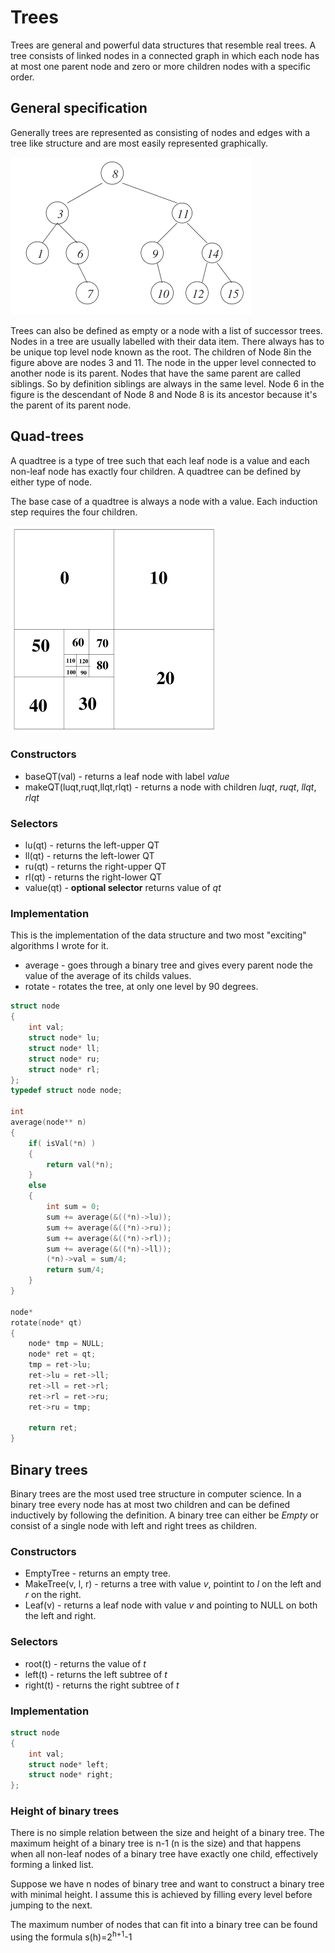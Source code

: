 # Trees
Trees are general and powerful data
structures that resemble real trees.
A tree consists of linked nodes in a
connected graph in which each node
has at most one parent node and zero
or more children nodes with a specific
order.

## General specification
Generally trees are represented as
consisting of nodes and edges with a
tree like structure and are most
easily represented graphically.

![Tree](./Images/tree.png)

Trees can also be defined as empty or
a node with a list of successor trees.
Nodes in a tree are usually labelled
with their data item. There always has
to be unique top level node known as
the root. The children of Node 8in the
figure above are nodes 3 and 11.
The node in the upper level connected
to another node is its parent. Nodes
that have the same parent are called
siblings. So by definition siblings
are always in the same level.
Node 6 in the figure is the descendant
of Node 8 and Node 8 is its ancestor
because it's the parent of
its parent node.

## Quad-trees
A quadtree is a type of tree such that
each leaf node is a value and each non-leaf
node has exactly four children. A quadtree
can be defined by either type of node.

The base case of a quadtree is always a
node with a value. Each induction step
requires the four children.

![Quad-Tree](./Images/quad_tree.png)

### Constructors

* baseQT(val) - returns a leaf node with label *value*
* makeQT(luqt,ruqt,llqt,rlqt) - returns a node with children
	*luqt*, *ruqt*, *llqt*, *rlqt*

### Selectors

* lu(qt) - returns the left-upper  QT
* ll(qt) - returns the left-lower  QT
* ru(qt) - returns the right-upper QT
* rl(qt) - returns the right-lower QT
* value(qt) - **optional selector** returns value of *qt*

### Implementation
This is the implementation of the data structure
and two most "exciting" algorithms I wrote for it.

* average - goes through a binary tree and
	gives every parent node the value
	of the average of its childs values.
* rotate - rotates the tree, at only one level
	by 90 degrees.
```c
struct node
{
	int val;
	struct node* lu;
	struct node* ll;
	struct node* ru;
	struct node* rl;
};
typedef struct node node;

int
average(node** n)
{
	if( isVal(*n) )
	{
		return val(*n);
	}
	else
	{
		int sum = 0;
		sum += average(&((*n)->lu));
		sum += average(&((*n)->ru));
		sum += average(&((*n)->rl));
		sum += average(&((*n)->ll));
		(*n)->val = sum/4;
		return sum/4;
	}
}

node*
rotate(node* qt)
{
	node* tmp = NULL;
	node* ret = qt;
	tmp = ret->lu;
	ret->lu = ret->ll;
	ret->ll = ret->rl;
	ret->rl = ret->ru;
	ret->ru = tmp;

	return ret;
}
```

## Binary trees
Binary trees are the most used tree structure
in computer science. In a binary tree every 
node has at most two children and can be
defined inductively by following the definition.
A binary tree can either be *Empty* or consist
of a single node with left and right trees as
children.

### Constructors

* EmptyTree - returns an empty tree.
* MakeTree(v, l, r) - returns a tree 
	with value *v*, pointint to
	*l* on the left and *r* on 
	the right.
* Leaf(v) - returns a leaf node
	with value *v* and pointing
	to NULL on both the left and
	right.

### Selectors

* root(t) - returns the value of *t*
* left(t) - returns the left subtree of *t*
* right(t) - returns the right subtree of *t*

### Implementation

```c
struct node
{
	int val;
	struct node* left;
	struct node* right;
};
```

### Height of binary trees
There is no simple relation between
the size and height of a binary tree.
The maximum height of a binary tree is
n-1 (n is the size) and that happens
when all non-leaf nodes of a binary tree
have exactly one child, effectively
forming a linked list.

Suppose we have n nodes of binary tree and
want to construct a binary tree with minimal
height. I assume this is achieved by filling
every level before jumping to the next.

The maximum number of nodes that can fit
into a binary tree can be found using the
formula s(h)=2<sup>h+1</sup>-1

